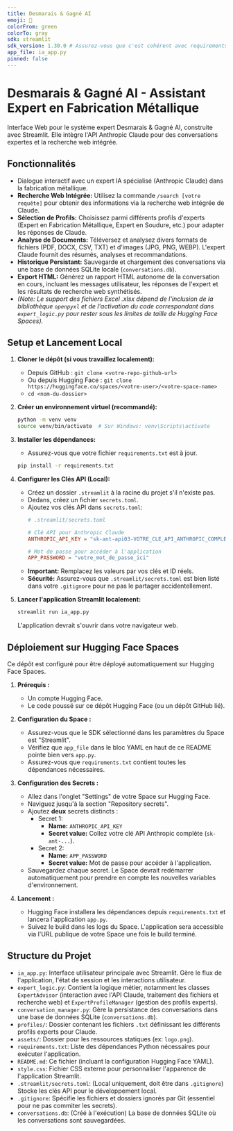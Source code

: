 ```yaml
---
title: Desmarais & Gagné AI
emoji: 🔧
colorFrom: green
colorTo: gray
sdk: streamlit
sdk_version: 1.30.0 # Assurez-vous que c'est cohérent avec requirements.txt
app_file: ia_app.py
pinned: false
---
```


# Desmarais & Gagné AI - Assistant Expert en Fabrication Métallique

Interface Web pour le système expert Desmarais & Gagné AI, construite avec Streamlit. Elle intègre l'API Anthropic Claude pour des conversations expertes et la recherche web intégrée.

## Fonctionnalités

*   Dialogue interactif avec un expert IA spécialisé (Anthropic Claude) dans la fabrication métallique.
*   **Recherche Web Intégrée:** Utilisez la commande `/search [votre requête]` pour obtenir des informations via la recherche web intégrée de Claude.
*   **Sélection de Profils:** Choisissez parmi différents profils d'experts (Expert en Fabrication Métallique, Expert en Soudure, etc.) pour adapter les réponses de Claude.
*   **Analyse de Documents:** Téléversez et analysez divers formats de fichiers (PDF, DOCX, CSV, TXT) et d'images (JPG, PNG, WEBP). L'expert Claude fournit des résumés, analyses et recommandations.
*   **Historique Persistant:** Sauvegarde et chargement des conversations via une base de données SQLite locale (`conversations.db`).
*   **Export HTML:** Générez un rapport HTML autonome de la conversation en cours, incluant les messages utilisateur, les réponses de l'expert et les résultats de recherche web synthétisés.
*   *(Note: Le support des fichiers Excel .xlsx dépend de l'inclusion de la bibliothèque `openpyxl` et de l'activation du code correspondant dans `expert_logic.py` pour rester sous les limites de taille de Hugging Face Spaces).*

## Setup et Lancement Local

1.  **Cloner le dépôt (si vous travaillez localement):**
    *   Depuis GitHub : `git clone <votre-repo-github-url>`
    *   Ou depuis Hugging Face : `git clone https://huggingface.co/spaces/<votre-user>/<votre-space-name>`
    *   `cd <nom-du-dossier>`

2.  **Créer un environnement virtuel (recommandé):**
    ```bash
    python -m venv venv
    source venv/bin/activate  # Sur Windows: venv\Scripts\activate
    ```

3.  **Installer les dépendances:**
    *   Assurez-vous que votre fichier `requirements.txt` est à jour.
    ```bash
    pip install -r requirements.txt
    ```

4.  **Configurer les Clés API (Local):**
    *   Créez un dossier `.streamlit` à la racine du projet s'il n'existe pas.
    *   Dedans, créez un fichier `secrets.toml`.
    *   Ajoutez vos clés API dans `secrets.toml`:
        ```toml
        # .streamlit/secrets.toml

        # Clé API pour Anthropic Claude
        ANTHROPIC_API_KEY = "sk-ant-api03-VOTRE_CLE_API_ANTHROPIC_COMPLETE_ICI"

        # Mot de passe pour accéder à l'application
        APP_PASSWORD = "votre_mot_de_passe_ici"
        ```
    *   **Important:** Remplacez les valeurs par vos clés et ID réels.
    *   **Sécurité:** Assurez-vous que `.streamlit/secrets.toml` est bien listé dans votre `.gitignore` pour ne pas le partager accidentellement.

5.  **Lancer l'application Streamlit localement:**
    ```bash
    streamlit run ia_app.py
    ```
    L'application devrait s'ouvrir dans votre navigateur web.

## Déploiement sur Hugging Face Spaces

Ce dépôt est configuré pour être déployé automatiquement sur Hugging Face Spaces.

1.  **Prérequis :**
    *   Un compte Hugging Face.
    *   Le code poussé sur ce dépôt Hugging Face (ou un dépôt GitHub lié).

2.  **Configuration du Space :**
    *   Assurez-vous que le SDK sélectionné dans les paramètres du Space est "Streamlit".
    *   Vérifiez que `app_file` dans le bloc YAML en haut de ce README pointe bien vers `app.py`.
    *   Assurez-vous que `requirements.txt` contient toutes les dépendances nécessaires.

3.  **Configuration des Secrets :**
    *   Allez dans l'onglet "Settings" de votre Space sur Hugging Face.
    *   Naviguez jusqu'à la section "Repository secrets".
    *   Ajoutez **deux** secrets distincts :
        *   Secret 1:
            *   **Name:** `ANTHROPIC_API_KEY`
            *   **Secret value:** Collez votre clé API Anthropic complète (`sk-ant-...`).
        *   Secret 2:
            *   **Name:** `APP_PASSWORD`
            *   **Secret value:** Mot de passe pour accéder à l'application.
    *   Sauvegardez chaque secret. Le Space devrait redémarrer automatiquement pour prendre en compte les nouvelles variables d'environnement.

4.  **Lancement :**
    *   Hugging Face installera les dépendances depuis `requirements.txt` et lancera l'application `app.py`.
    *   Suivez le build dans les logs du Space. L'application sera accessible via l'URL publique de votre Space une fois le build terminé.

## Structure du Projet

*   `ia_app.py`: Interface utilisateur principale avec Streamlit. Gère le flux de l'application, l'état de session et les interactions utilisateur.
*   `expert_logic.py`: Contient la logique métier, notamment les classes `ExpertAdvisor` (interaction avec l'API Claude, traitement des fichiers et recherche web) et `ExpertProfileManager` (gestion des profils experts).
*   `conversation_manager.py`: Gère la persistance des conversations dans une base de données SQLite (`conversations.db`).
*   `profiles/`: Dossier contenant les fichiers `.txt` définissant les différents profils experts pour Claude.
*   `assets/`: Dossier pour les ressources statiques (ex: `logo.png`).
*   `requirements.txt`: Liste des dépendances Python nécessaires pour exécuter l'application.
*   `README.md`: Ce fichier (incluant la configuration Hugging Face YAML).
*   `style.css`: Fichier CSS externe pour personnaliser l'apparence de l'application Streamlit.
*   `.streamlit/secrets.toml`: (Local uniquement, doit être dans `.gitignore`) Stocke les clés API pour le développement local.
*   `.gitignore`: Spécifie les fichiers et dossiers ignorés par Git (essentiel pour ne pas commiter les secrets).
*   `conversations.db`: (Créé à l'exécution) La base de données SQLite où les conversations sont sauvegardées.

